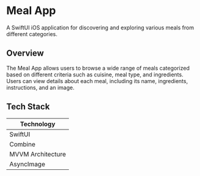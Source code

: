 # Meal App

A SwiftUI iOS application for discovering and exploring various meals from different categories.

## Overview

The Meal App allows users to browse a wide range of meals categorized based on different criteria such as cuisine, meal type, and ingredients. Users can view details about each meal, including its name, ingredients, instructions, and an image.

## Tech Stack

| Technology       |
|------------------|
| SwiftUI          |
| Combine          |
| MVVM Architecture |
| AsyncImage       |
